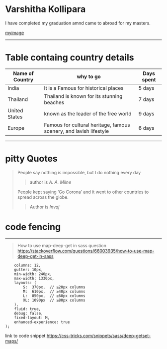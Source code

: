 # Varshitha Kollipara
  I have completed my graduation amnd came to abroad for my masters.
  
  [myimage](https://github.com/Varsshitha/assignment2-Kollipara/blob/9c0b33ab857aeaa469e0e46cb7d1491a2449ecc5/varshi.jpeg)
  
  ***
  # Table containg country details
  |Name of Country|why to go|Days spent|
  |---------------|------|----------|
  |India|It is a Famous for historical places|5 days|
  |Thailand|Thailand is known for its stunning beaches|7 days
  |United States|known as the leader of the free world |9 days
  |Europe|Famous for cultural heritage, famous scenery, and lavish lifestyle|6 days|
  ***
  # pitty Quotes
  > People say nothing is impossible, but I do nothing every day
  >> author is *A. A. Milne*
  > 
  > People kept saying ‘Go Corona’ and it went to other countries to spread across the globe.
  >> Author is *Invaj* 
  # code fencing
  ***
  > How to use map-deep-get in sass 
  question  <https://stackoverflow.com/questions/66003935/how-to-use-map-deep-get-in-sass>

``` $o-grid-default-config: (
    columns: 12,
    gutter: 10px,
    min-width: 240px,
    max-width: 1330px,
    layouts: (
        S:  370px,  // ≥20px columns
        M:  610px,  // ≥40px columns
        L:  850px,  // ≥60px columns
        XL: 1090px  // ≥80px columns
    ),
    fluid: true,
    debug: false,
    fixed-layout: M,
    enhanced-experience: true
);
```
link to code snippet    <https://css-tricks.com/snippets/sass/deep-getset-maps/>




